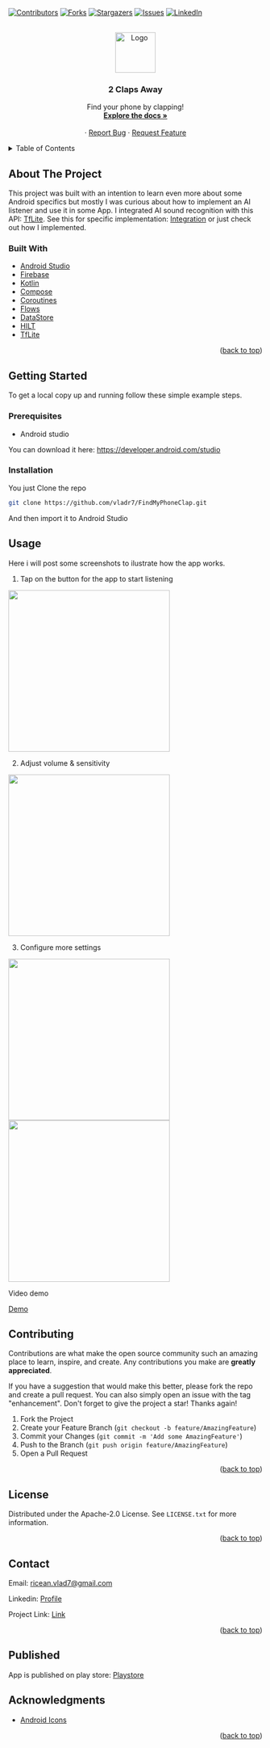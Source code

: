 <!-- Improved compatibility of back to top link: See: https://github.com/othneildrew/Best-README-Template/pull/73 -->
<a name="readme-top"></a>
<!--
*** Thanks for checking out the Best-README-Template. If you have a suggestion
*** that would make this better, please fork the repo and create a pull request
*** or simply open an issue with the tag "enhancement".
*** Don't forget to give the project a star!
*** Thanks again! Now go create something AMAZING! :D
-->



<!-- PROJECT SHIELDS -->
<!--
*** I'm using markdown "reference style" links for readability.
*** Reference links are enclosed in brackets [ ] instead of parentheses ( ).
*** See the bottom of this document for the declaration of the reference variables
*** for contributors-url, forks-url, etc. This is an optional, concise syntax you may use.
*** https://www.markdownguide.org/basic-syntax/#reference-style-links
-->
[![Contributors][contributors-shield]][contributors-url]
[![Forks][forks-shield]][forks-url]
[![Stargazers][stars-shield]][stars-url]
[![Issues][issues-shield]][issues-url]
[![LinkedIn][linkedin-shield]][linkedin-url]



<!-- PROJECT LOGO -->
<br />
<div align="center">
  <a href="https://github.com/othneildrew/Best-README-Template">
    <img src="images/logo.png" alt="Logo" width="80" height="80">
  </a>

  <h3 align="center">2 Claps Away</h3>

  <p align="center">
  Find your phone by clapping!
    <br />
    <a href="https://github.com/vladr7/FindMyPhoneClap"><strong>Explore the docs »</strong></a>
    <br />
    <br />
    ·
    <a href="https://github.com/vladr7/FindMyPhoneClap/issues">Report Bug</a>
    ·
    <a href="https://github.com/vladr7/FindMyPhoneClap/issues">Request Feature</a>
  </p>
</div>



<!-- TABLE OF CONTENTS -->
<details>
  <summary>Table of Contents</summary>
  <ol>
    <li>
      <a href="#about-the-project">About The Project</a>
      <ul>
        <li><a href="#built-with">Built With</a></li>
      </ul>
    </li>
    <li>
      <a href="#getting-started">Getting Started</a>
      <ul>
        <li><a href="#prerequisites">Prerequisites</a></li>
        <li><a href="#installation">Installation</a></li>
      </ul>
    </li>
    <li><a href="#usage">Usage</a></li>
    <li><a href="#contributing">Contributing</a></li>
    <li><a href="#license">License</a></li>
    <li><a href="#contact">Contact</a></li>
    <li><a href="#contact">Published</a></li>
    <li><a href="#acknowledgments">Acknowledgments</a></li>
  </ol>
</details>



<!-- ABOUT THE PROJECT -->
## About The Project

This project was built with an intention to learn even more about some Android specifics but mostly I was curious about how to implement an AI listener and use it in some App. I integrated AI sound recognition with this API: [TfLite](https://www.tensorflow.org/lite). See this for specific implementation: [Integration](https://www.tensorflow.org/lite/android/tutorials/audio_classification) or just check out how I implemented.

### Built With

* [Android Studio](https://developer.android.com/studio)
* [Firebase](https://firebase.google.com/)
* [Kotlin](https://kotlinlang.org/)
* [Compose](https://developer.android.com/jetpack/compose)
* [Coroutines](https://developer.android.com/studio](https://kotlinlang.org/docs/coroutines-overview.html))
* [Flows](https://developer.android.com/kotlin/flow)
* [DataStore](https://developer.android.com/topic/libraries/architecture/datastore)
* [HILT](https://dagger.dev/hilt/)
* [TfLite](https://www.tensorflow.org/lite)


<p align="right">(<a href="#readme-top">back to top</a>)</p>



<!-- GETTING STARTED -->
## Getting Started

To get a local copy up and running follow these simple example steps.

### Prerequisites

* Android studio

You can download it here: https://developer.android.com/studio

### Installation

You just Clone the repo 
   ```sh
   git clone https://github.com/vladr7/FindMyPhoneClap.git
   ```

And then import it to Android Studio

<!-- USAGE EXAMPLES -->
## Usage

Here i will post some screenshots to ilustrate how the app works.

1. Tap on the button for the app to start listening

 <img src="https://github.com/vladr7/FindMyPhoneClap/blob/main/images/ss1.png" width="320">

2. Adjust volume & sensitivity
 
 <img src="https://github.com/vladr7/FindMyPhoneClap/blob/main/images/ss2.png" width="320">

3. Configure more settings

 <img src="https://github.com/vladr7/FindMyPhoneClap/blob/main/images/ss3.png" width="320">

 <img src="https://github.com/vladr7/FindMyPhoneClap/blob/main/images/ss4.png" width="320">

 Video demo

 [Demo](https://github.com/vladr7/FindMyPhoneClap/assets/93397265/e8642a80-97da-4d4c-9a6e-c9aacec084c4)

<!-- CONTRIBUTING -->
## Contributing

Contributions are what make the open source community such an amazing place to learn, inspire, and create. Any contributions you make are **greatly appreciated**.

If you have a suggestion that would make this better, please fork the repo and create a pull request. You can also simply open an issue with the tag "enhancement".
Don't forget to give the project a star! Thanks again!

1. Fork the Project
2. Create your Feature Branch (`git checkout -b feature/AmazingFeature`)
3. Commit your Changes (`git commit -m 'Add some AmazingFeature'`)
4. Push to the Branch (`git push origin feature/AmazingFeature`)
5. Open a Pull Request

<p align="right">(<a href="#readme-top">back to top</a>)</p>



<!-- LICENSE -->
## License

Distributed under the Apache-2.0 License. See `LICENSE.txt` for more information.

<p align="right">(<a href="#readme-top">back to top</a>)</p>



<!-- CONTACT -->
## Contact

Email: ricean.vlad7@gmail.com

Linkedin: [Profile](https://www.linkedin.com/in/vlad-ricean-12155622a/)

Project Link: [Link](https://github.com/vladr7/FindMyPhoneClap)

<p align="right">(<a href="#readme-top">back to top</a>)</p>

## Published

App is published on play store: [Playstore](https://play.google.com/store/apps/details?id=com.riviem.findmyphoneclap&hl=en)

<!-- ACKNOWLEDGMENTS -->
## Acknowledgments

* [Android Icons](https://icons8.com/icons/set/android)

<p align="right">(<a href="#readme-top">back to top</a>)</p>



<!-- MARKDOWN LINKS & IMAGES -->
<!-- https://www.markdownguide.org/basic-syntax/#reference-style-links -->
[contributors-shield]: https://img.shields.io/github/contributors/vladr7/FindMyPhoneClap.svg?style=for-the-badge
[contributors-url]: https://github.com/vladr7/FindMyPhoneClap/graphs/contributors
[forks-shield]: https://img.shields.io/github/forks/vladr7/FindMyPhoneClap.svg?style=for-the-badge
[forks-url]: https://github.com/vladr7/FindMyPhoneClap/network/members
[stars-shield]: https://img.shields.io/github/stars/vladr7/FindMyPhoneClap.svg?style=for-the-badge
[stars-url]: https://github.com/vladr7/FindMyPhoneClap/stargazers
[issues-shield]: https://img.shields.io/github/issues/vladr7/FindMyPhoneClap.svg?style=for-the-badge
[issues-url]: https://github.com/vladr7/FindMyPhoneClap/issues
[linkedin-shield]: https://img.shields.io/badge/-LinkedIn-black.svg?style=for-the-badge&logo=linkedin&colorB=555
[linkedin-url]: https://www.linkedin.com/in/vlad-ricean-12155622a

